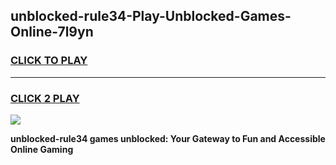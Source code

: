 
## unblocked-rule34-Play-Unblocked-Games-Online-7l9yn
<h3>
<a href="https://premium76.site?title=unblocked-rule34&ref=25A">CLICK TO PLAY</a></h3>
<hr>

<h3>
<a href="https://premium76.site?title=unblocked-rule34&ref=25A">CLICK 2 PLAY</a>
  
</h3>

<a href="https://premium76.site?title=unblocked-rule34&ref=25A"><img src="https://clearcache.store/games.png"></a>


**unblocked-rule34 games unblocked: Your Gateway to Fun and Accessible Online Gaming**
